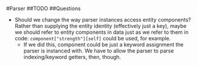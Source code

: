 #Parser
##TODO
##Questions
- Should we change the way parser instances access entity components? Rather than supplying the entity identity (effectively just a key), maybe we should refer to entity components in data just as we refer to them in code: ```component["strength"][self]``` could be used, for example.
  - If we did this, component could be just a keyword assignment the parser is instanced with. We have to allow the parser to parse indexing/keyword getters, then, though.
